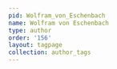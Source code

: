 ```yaml
---
pid: Wolfram_von_Eschenbach
name: Wolfram von Eschenbach
type: author
order: '156'
layout: tagpage
collection: author_tags
---
```

